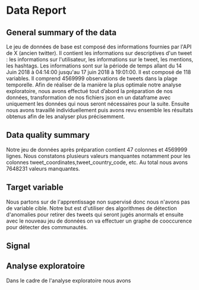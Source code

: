 # Data Report


## General summary of the data

Le jeu de données de base est composé des informations fournies par l'API de X (ancien twitter). Il contient les informations sur descriptives d'un tweet : les informations sur l'utilisateur, les informations sur le tweet, les mentions, les hashtags.
Les informations sont sur la période de temps allant du 14 Juin 2018 à 04:14:00 jusqu'au 17 juin 2018 à 19:01:00. Il est composé de 118 variables. Il comprend 4569999 observations de tweets dans la plage temporelle.
Afin de réaliser de la manière la plus optimale notre analyse exploratoire, nous avons effectué tout d’abord la préparation de nos données, transformation de nos fichiers json en un dataframe avec uniquement les données qui nous seront nécessaires pour la suite. Ensuite nous avons travaillé individuellement puis avons revu ensemble les résultats obtenus afin de les analyser plus précisemment.

## Data quality summary
Notre jeu de données après préparation contient 47 colonnes et 4569999 lignes. Nous constatons plusieurs valeurs manquantes notamment pour les colonnes tweet_coordinates,tweet_country_code, etc. Au total nous avons 7648231 valeurs manquantes.




## Target variable

Nous partons sur de l'apprentissage non supervisé donc nous n'avons pas de variable cible. Notre but est d'utiliser des algorithmes de détection d'anomalies pour retirer des tweets qui seront jugés anormals et ensuite avec le nouveau jeu de données on va effectuer un graphe de cooccurence pour détecter des communautés.

## Signal


## Analyse exploratoire
Dans le cadre de l'analyse exploratoire nous avons 


